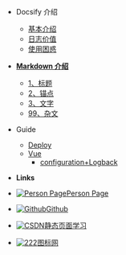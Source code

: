 <!-- docs/_sidebar.md -->

- Docsify 介绍
    - [基本介绍](README.md)
    - [日志价值](overview/logging-effect.md)
    - [使用困惑](overview/logging-problem.md)

- [**Markdown 介绍**](markdown/README.md)
    - [1、标题](markdown/1标题.md)
    - [2、锚点](markdown/2锚点.md)
    - [3、文字](markdown/3文字.md)
    - [99、杂文](markdown/99杂.md)

- Guide
    - [Deploy](exercise/Deploy.md)
    - [Vue](exercise/Vue.md)
        - [configuration+Logback](exercise/configuration.md)
 
- **Links**
- [![Person Page](https://icongr.am/entypo/home.svg?size=16&color=808080)Person Page](http://www.boommanpro.cn/)
- [![Github](https://icongram.jgog.in/simple/github.svg?color=808080&size=16)Github](https://github.com/yanghuizhi/)
- [![CSDN](../miniimg/钻石-16.svg)静态页面学习](Links/README.md)
- [![222](../miniimg/机械-16.svg)图标网](
https://www.iconfont.cn/home/index?spm=a313x.7781069.1998910419.2)


